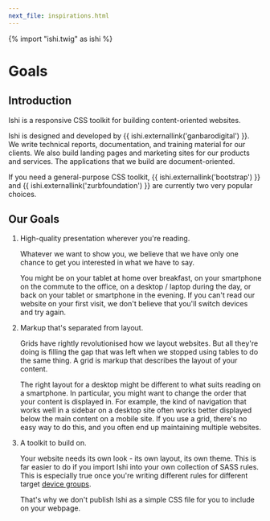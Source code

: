 ```yaml
---
next_file: inspirations.html
---
```

{% import "ishi.twig" as ishi %}
# Goals

## Introduction

Ishi is a responsive CSS toolkit for building content-oriented websites.

Ishi is designed and developed by {{ ishi.externallink('ganbarodigital') }}. We write technical reports, documentation, and training material for our clients. We also build landing pages and marketing sites for our products and services. The applications that we build are document-oriented.

If you need a general-purpose CSS toolkit, {{ ishi.externallink('bootstrap') }} and {{ ishi.externallink('zurbfoundation') }} are currently two very popular choices.

## Our Goals

1. High-quality presentation wherever you're reading.

   Whatever we want to show you, we believe that we have only one chance to get you interested in what we have to say.

   You might be on your tablet at home over breakfast, on your smartphone on the commute to the office, on a desktop / laptop during the day, or back on your tablet or smartphone in the evening. If you can't read our website on your first visit, we don't believe that you'll switch devices and try again.

1. Markup that's separated from layout.

   Grids have rightly revolutionised how we layout websites. But all they're doing is filling the gap that was left when we stopped using tables to do the same thing. A grid is markup that describes the layout of your content.

   The right layout for a desktop might be different to what suits reading on a smartphone. In particular, you might want to change the order that your content is displayed in. For example, the kind of navigation that works well in a sidebar on a desktop site often works better displayed below the main content on a mobile site. If you use a grid, there's no easy way to do this, and you often end up maintaining multiple websites.

1. A toolkit to build on.

   Your website needs its own look - its own layout, its own theme. This is far easier to do if you import Ishi into your own collection of SASS rules. This is especially true once you're writing different rules for different target [device groups](concepts/device-groups.html).

   That's why we don't publish Ishi as a simple CSS file for you to include on your webpage.

